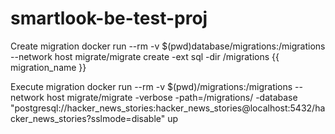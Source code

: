 # smartlook-be-test-proj

Create migration
docker run --rm -v $(pwd)database/migrations:/migrations --network host migrate/migrate create -ext sql -dir /migrations {{ migration_name }}

Execute migration
docker run --rm -v $(pwd)/migrations:/migrations --network host migrate/migrate -verbose -path=/migrations/ -database "postgresql://hacker_news_stories:hacker_news_stories@localhost:5432/hacker_news_stories?sslmode=disable" up
